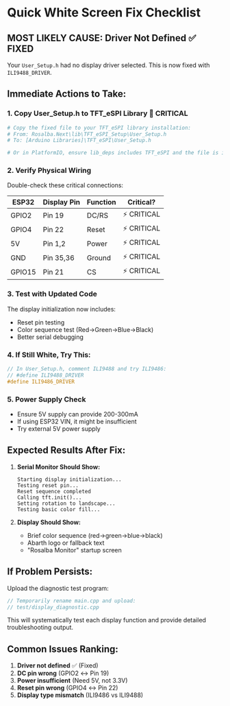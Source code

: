 # Quick White Screen Fix Checklist

## **MOST LIKELY CAUSE: Driver Not Defined** ✅ FIXED
Your `User_Setup.h` had no display driver selected. This is now fixed with `ILI9488_DRIVER`.

## Immediate Actions to Take:

### 1. **Copy User_Setup.h to TFT_eSPI Library** 🚨 CRITICAL
```bash
# Copy the fixed file to your TFT_eSPI library installation:
# From: Rosalba.Next\lib\TFT_eSPI_Setup\User_Setup.h  
# To: [Arduino Libraries]\TFT_eSPI\User_Setup.h

# Or in PlatformIO, ensure lib_deps includes TFT_eSPI and the file is in the right place
```

### 2. **Verify Physical Wiring** 
Double-check these critical connections:

| ESP32 | Display Pin | Function | Critical? |
|-------|-------------|----------|-----------|
| GPIO2 | Pin 19 | DC/RS | ⚡ CRITICAL |
| GPIO4 | Pin 22 | Reset | ⚡ CRITICAL | 
| 5V | Pin 1,2 | Power | ⚡ CRITICAL |
| GND | Pin 35,36 | Ground | ⚡ CRITICAL |
| GPIO15 | Pin 21 | CS | ⚡ CRITICAL |

### 3. **Test with Updated Code**
The display initialization now includes:
- Reset pin testing
- Color sequence test (Red→Green→Blue→Black)
- Better serial debugging

### 4. **If Still White, Try This:**
```cpp
// In User_Setup.h, comment ILI9488 and try ILI9486:
// #define ILI9488_DRIVER  
#define ILI9486_DRIVER
```

### 5. **Power Supply Check**
- Ensure 5V supply can provide 200-300mA
- If using ESP32 VIN, it might be insufficient
- Try external 5V power supply

## Expected Results After Fix:

1. **Serial Monitor Should Show:**
   ```
   Starting display initialization...
   Testing reset pin...
   Reset sequence completed
   Calling tft.init()...
   Setting rotation to landscape...
   Testing basic color fill...
   ```

2. **Display Should Show:**
   - Brief color sequence (red→green→blue→black)
   - Abarth logo or fallback text
   - "Rosalba Monitor" startup screen

## If Problem Persists:

Upload the diagnostic test program:
```cpp
// Temporarily rename main.cpp and upload:
// test/display_diagnostic.cpp
```

This will systematically test each display function and provide detailed troubleshooting output.

## Common Issues Ranking:

1. **Driver not defined** ✅ (Fixed)
2. **DC pin wrong** (GPIO2 ↔ Pin 19)
3. **Power insufficient** (Need 5V, not 3.3V)
4. **Reset pin wrong** (GPIO4 ↔ Pin 22)
5. **Display type mismatch** (ILI9486 vs ILI9488)
